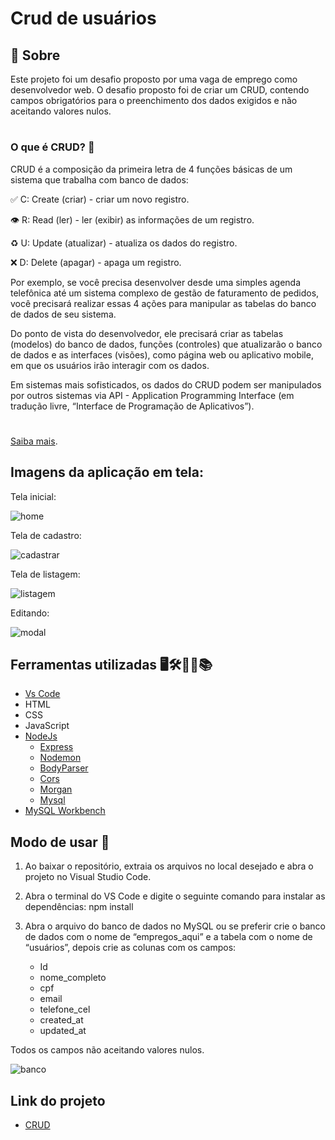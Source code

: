 # Crud de usuários

## 🔖 Sobre

Este projeto foi um desafio proposto por uma vaga de emprego como desenvolvedor web. O desafio proposto foi de criar um CRUD, contendo campos obrigatórios para o preenchimento dos dados exigidos e não aceitando valores nulos.

#

### O que é CRUD? 🤔

CRUD é a composição da primeira letra de 4 funções básicas de um sistema que trabalha com banco de dados:

✅ C: Create (criar) - criar um novo registro.

👁 R: Read (ler) - ler (exibir) as informações de um registro.

♻️ U: Update (atualizar) - atualiza os dados do registro.

❌ D: Delete (apagar) - apaga um registro.

Por exemplo, se você precisa desenvolver desde uma simples agenda telefônica até um sistema complexo de gestão de faturamento de pedidos, você precisará realizar essas 4 ações para manipular as tabelas do banco de dados de seu sistema.

Do ponto de vista do desenvolvedor, ele precisará criar as tabelas (modelos) do banco de dados, funções (controles) que atualizarão o banco de dados e as interfaces (visões), como página web ou aplicativo mobile, em que os usuários irão interagir com os dados.

Em sistemas mais sofisticados, os dados do CRUD podem ser manipulados por outros sistemas via API - Application Programming Interface (em tradução livre, “Interface de Programação de Aplicativos”).

#

[Saiba mais](https://angelopublio.com.br/blog/crud).

## Imagens da aplicação em tela:

Tela inicial:

![home](https://user-images.githubusercontent.com/71888055/168917198-9c90d56a-955f-4155-b6e8-d2d3b950bf5c.PNG)

Tela de cadastro:

![cadastrar](https://user-images.githubusercontent.com/71888055/168917240-be811d61-27b0-4c26-b938-7540c0c92e51.PNG)

Tela de listagem:

![listagem](https://user-images.githubusercontent.com/71888055/168917283-f111e376-1414-45ab-9154-2e4e47f90a46.PNG)

Editando:

![modal](https://user-images.githubusercontent.com/71888055/168917326-95c8be97-bd55-4932-815b-51c91cfb5252.PNG)

## Ferramentas utilizadas 🖥️🛠️👨‍💻📚

- [Vs Code](https://code.visualstudio.com/)
- HTML
- CSS
- JavaScript
- [NodeJs](https://nodejs.org/en/)
    - [Express](https://expressjs.com/pt-br/)
    - [Nodemon](https://www.npmjs.com/package/nodemon)
    - [BodyParser](https://www.npmjs.com/package/body-parser)
    - [Cors](https://www.npmjs.com/package/cors)
    - [Morgan](https://www.npmjs.com/package/morgan)
    - [Mysql](https://www.npmjs.com/package/mysql)
- [MySQL Workbench](https://www.mysql.com/products/workbench/)


## Modo de usar 🧐

1. Ao baixar o repositório, extraia os arquivos no local desejado e abra o projeto no Visual Studio Code.

2.	Abra o terminal do VS Code e digite o seguinte comando para instalar as dependências: npm install

3.	Abra o arquivo do banco de dados no MySQL ou se preferir crie o banco de dados com o nome de “empregos_aqui” e a tabela com o nome de “usuários”, depois crie as colunas com os campos:

    - Id
    - nome_completo
    - cpf
    - email
    - telefone_cel
    - created_at
    - updated_at

Todos os campos não aceitando valores nulos.

![banco](https://user-images.githubusercontent.com/71888055/168919794-b6efaeb3-ae07-48ea-b6be-285ccd52853f.PNG)


## Link do projeto

- [CRUD](https://athilas-silva.github.io/crud-register/index.html)